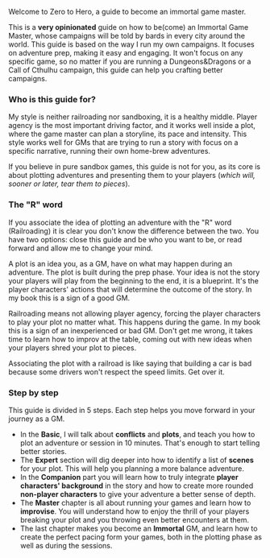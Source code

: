 Welcome to Zero to Hero, a guide to become an immortal game master.

This is a **very opinionated** guide on how to be(come) an Immortal Game Master, whose campaigns will be told by bards in every city around the world. This guide is based on the way I run my own campaigns. It focuses on adventure prep, making it easy and engaging. It won't focus on any specific game, so no matter if you are running a Dungeons&Dragons or a Call of Cthulhu campaign, this guide can help you crafting better campaigns.

### Who is this guide for?
My style is neither railroading nor sandboxing, it is a healthy middle. Player agency is the most important driving factor, and it works well inside a plot, where the game master can plan a storyline, its pace and intensity. This style works well for GMs that are trying to run a story with focus on a specific narrative, running their own home-brew adventures.

If you believe in pure sandbox games, this guide is not for you, as its core is about plotting adventures and presenting them to your players (*which will, sooner or later, tear them to pieces*).

### The "R" word
If you associate the idea of plotting an adventure with the "R" word (Railroading) it is clear you don't know the difference between the two. You have two options: close this guide and be who you want to be, or read forward and allow me to change your mind.

A plot is an idea you, as a GM, have on what may happen during an adventure. The plot is built during the prep phase. Your idea is not the story your players will play from the beginning to the end, it is a blueprint. It's the player characters' actions that will determine the outcome of the story. In my book this is a sign of a good GM.

Railroading means not allowing player agency, forcing the player characters to play your plot no matter what. This happens during the game. In my book this is a sign of an inexperienced or bad GM. Don't get me wrong, it takes time to learn how to improv at the table, coming out with new ideas when your players shred your plot to pieces.

Associating the plot with a railroad is like saying that building a car is bad because some drivers won't respect the speed limits. Get over it.

### Step by step
This guide is divided in 5 steps. Each step helps you move forward in your journey as a GM. 
- In the **Basic**, I will talk about **conflicts** and **plots**, and teach you how to plot an adventure or session in 10 minutes. That's enough to start telling better stories.
- The **Expert** section will dig deeper into how to identify a list of **scenes** for your plot. This will help you planning a more balance adventure.
- In the **Companion** part you will learn how to truly integrate **player characters' background** in the story and how to create more rounded **non-player characters** to give your adventure a better sense of depth.
- The **Master** chapter is all about running your games and learn how to **improvise**. You will understand how to enjoy the thrill of your players breaking your plot and you throwing even better encounters at them.
- The last chapter makes you become an **Immortal** GM, and learn how to create the perfect pacing form your games, both in the plotting phase as well as during the sessions.